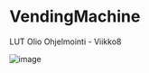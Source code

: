 # VendingMachine
LUT Olio Ohjelmointi - Viikko8 

![image](https://user-images.githubusercontent.com/39669220/109206462-8c7ec600-77b0-11eb-9f33-03c0f27d204b.png)
